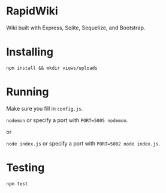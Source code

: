 # RapidWiki

Wiki built with Express, Sqlite, Sequelize, and Bootstrap.

# Installing

`npm install && mkdir views/uploads`

# Running

Make sure you fill in `config.js`.

`nodemon` or specify a port with `PORT=5005 nodemon`.

or


`node index.js` or specify a port with `PORT=5002 node index.js`.

# Testing

`npm test`